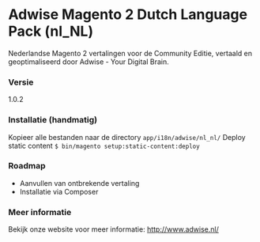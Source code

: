 # Adwise Magento 2 Dutch Language Pack (nl_NL)

Nederlandse Magento 2 vertalingen voor de Community Editie, vertaald en geoptimaliseerd door Adwise - Your Digital Brain.

### Versie
1.0.2

### Installatie (handmatig)
Kopieer alle bestanden naar de directory ``app/i18n/adwise/nl_nl/``
Deploy static content `$ bin/magento setup:static-content:deploy`

### Roadmap
* Aanvullen van ontbrekende vertaling
* Installatie via Composer

### Meer informatie
Bekijk onze website voor meer informatie: http://www.adwise.nl/